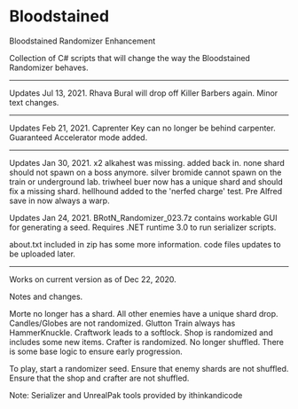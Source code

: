 # Bloodstained
Bloodstained Randomizer Enhancement

Collection of C# scripts that will change the way the Bloodstained Randomizer behaves.

******************************
Updates Jul 13, 2021.
Rhava Bural will drop off Killer Barbers again.
Minor text changes.

******************************
Updates Feb 21, 2021.
Caprenter Key can no longer be behind carpenter.
Guaranteed Accelerator mode added.

******************************
Updates Jan 30, 2021.
x2 alkahest was missing.  added back in.
none shard should not spawn on a boss anymore.
silver bromide cannot spawn on the train or underground lab.
triwheel buer now has a unique shard and should fix a missing shard.
hellhound added to the 'nerfed charge' test.
Pre Alfred save in now always a warp.


Updates Jan 24, 2021.
BRotN_Randomizer_023.7z contains workable GUI for generating a seed.
Requires .NET runtime 3.0 to run serializer scripts.

about.txt included in zip has some more information.
code files updates to be uploaded later.

******************************
Works on current version as of Dec 22, 2020.


Notes and changes.

Morte no longer has a shard.
All other enemies have a unique shard drop.
Candles/Globes are not randomized.
Glutton Train always has HammerKnuckle.
Craftwork leads to a softlock.
Shop is randomized and includes some new items.
Crafter is randomized.  No longer shuffled.
There is some base logic to ensure early progression.


To play, start a randomizer seed.
Ensure that enemy shards are not shuffled.
Ensure that the shop and crafter are not shuffled.

Note: Serializer and UnrealPak tools provided by ithinkandicode
